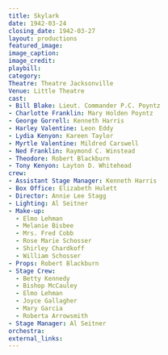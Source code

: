 ```yaml
---
title: Skylark
date: 1942-03-24
closing_date: 1942-03-27
layout: productions
featured_image:
image_caption:
image_credit:
playbill:
category:
Theatre: Theatre Jacksonville
Venue: Little Theatre
cast:
- Bill Blake: Lieut. Commander P.C. Poyntz
- Charlotte Franklin: Mary Holden Poyntz
- George Gorrell: Kenneth Harris
- Harley Valentine: Leon Eddy
- Lydia Kenyon: Kareen Taylor
- Myrtle Valentine: Mildred Carswell
- Ned Franklin: Raymond C. Winstead
- Theodore: Robert Blackburn
- Tony Kenyon: Layton D. Whitehead
crew:
- Assistant Stage Manager: Kenneth Harris
- Box Office: Elizabeth Hulett
- Director: Annie Lee Stagg
- Lighting: Al Seitner
- Make-up:
  - Elmo Lehman
  - Melanie Bisbee
  - Mrs. Fred Cobb
  - Rose Marie Schosser
  - Shirley Chardkoff
  - William Schosser
- Props: Robert Blackburn
- Stage Crew:
  - Betty Kennedy
  - Bishop McCauley
  - Elmo Lehman
  - Joyce Gallagher
  - Mary Garcia
  - Roberta Arrowsmith
- Stage Manager: Al Seitner
orchestra:
external_links:
---
```


